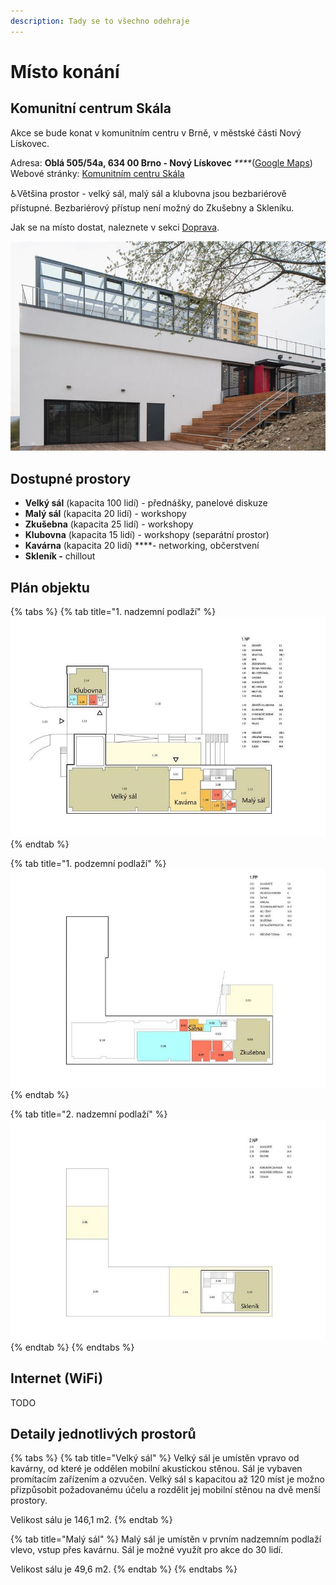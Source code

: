 ```yaml
---
description: Tady se to všechno odehraje
---
```


# Místo konání

## Komunitní centrum Skála

 Akce se bude konat v komunitním centru v Brně, v městské části Nový Lískovec.

Adresa: **Oblá 505/54a, 634 00 Brno - Nový Lískovec** _****_\([Google Maps](https://goo.gl/maps/wbZFMrzfBHDTtRRK8)\)  
Webové stránky: [Komunitním centru Skála](https://novy-liskovec.cz/komunitni-centrum-skala/ds-1389)

♿Většina prostor - velký sál, malý sál a klubovna jsou bezbariérově přístupné. Bezbariérový přístup není možný do Zkušebny a Skleníku.

Jak se na místo dostat, naleznete v sekci [Doprava](prakticke-informace/doprava.md).

![](.gitbook/assets/kc-skala.jpeg)

## Dostupné prostory

* **Velký sál** \(kapacita 100 lidí\) - přednášky, panelové diskuze
* **Malý sál** \(kapacita 20 lidí\) - workshopy
* **Zkušebna** \(kapacita 25 lidí\) - workshopy
* **Klubovna** \(kapacita 15 lidí\) - workshopy \(separátní prostor\)
* **Kavárna** \(kapacita 20 lidí\) ****- networking, občerstvení
* **Skleník -** chillout

## Plán objektu

{% tabs %}
{% tab title="1. nadzemní podlaží" %}
![](.gitbook/assets/kc-skala-1np%20%281%29.jpeg)
{% endtab %}

{% tab title="1. podzemní podlaží" %}
![](.gitbook/assets/kc-skala-1pp.jpeg)
{% endtab %}

{% tab title="2. nadzemní podlaží" %}
![](.gitbook/assets/kc-skala-2np.jpeg)
{% endtab %}
{% endtabs %}

## Internet \(WiFi\)

TODO 

## Detaily jednotlivých prostorů

{% tabs %}
{% tab title="Velký sál" %}
Velký sál je umístěn vpravo od kavárny, od které je oddělen mobilní akustickou stěnou. Sál je vybaven promítacím zařízením a ozvučen. Velký sál s kapacitou až 120 míst je možno přizpůsobit požadovanému účelu a rozdělit jej mobilní stěnou na dvě menší prostory.

Velikost sálu je 146,1 m2.
{% endtab %}

{% tab title="Malý sál" %}
Malý sál je umístěn v prvním nadzemním podlaží vlevo, vstup přes kavárnu. Sál je možné využít pro akce do 30 lidí.

Velikost sálu je 49,6 m2.
{% endtab %}
{% endtabs %}



